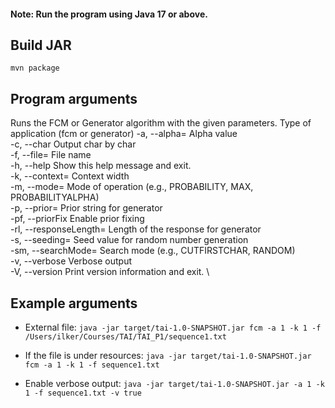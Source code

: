 #### Note: Run the program using Java 17 or above.

## Build JAR

`mvn package`

## Program arguments

Runs the FCM or Generator algorithm with the given parameters.
<type>              Type of application (fcm or generator)
-a, --alpha=<alpha>     Alpha value \
-c, --char Output char by char \
-f, --file=<fileName>   File name \
-h, --help Show this help message and exit. \
-k, --context=<k>       Context width \
-m, --mode=<mode>       Mode of operation (e.g., PROBABILITY, MAX, PROBABILITYALPHA) \
-p, --prior=<prior>     Prior string for generator \
-pf, --priorFix Enable prior fixing \
-rl, --responseLength=<responseLength> Length of the response for generator \
-s, --seeding=<seed>    Seed value for random number generation \
-sm, --searchMode=<searchMode> Search mode (e.g., CUTFIRSTCHAR, RANDOM) \
-v, --verbose Verbose output \
-V, --version Print version information and exit. \

## Example arguments

- External file:
  `java -jar target/tai-1.0-SNAPSHOT.jar fcm -a 1 -k 1 -f /Users/ilker/Courses/TAI/TAI_P1/sequence1.txt`
- If the file is under resources:
  `java -jar target/tai-1.0-SNAPSHOT.jar fcm -a 1 -k 1 -f sequence1.txt`

- Enable verbose output:
  `java -jar target/tai-1.0-SNAPSHOT.jar -a 1 -k 1 -f sequence1.txt -v true`